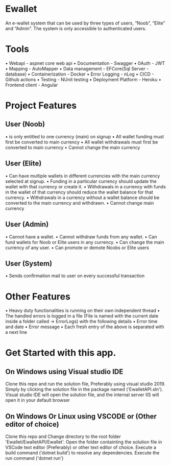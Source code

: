 # Ewallet
An e-wallet system that can be used by  three types of users, “Noob”, “Elite” and “Admin”.  The system is only accessible to authenticated  users.

# Tools
• Webapi - aspnet core web api
• Documentation - Swagger
• 0Auth - JWT
• Mapping - AutoMapper
• Data management - EFCore(Sql Server - database)
• Containerization - Docker
• Error Logging - nLog
• CICD - Github actions
• Testing - NUnit testing
• Deployment Platform - Heroku
• Frontend client - Angular

# Project Features
## User (Noob) 
• is only entitled to one currency (main) on signup
• All wallet funding must first be converted to main currency 
• All wallet withdrawals must first be converted to main currency
• Cannot change the main currency

## User (Elite) 
• Can have multiple wallets in different currencies with the main currency selected at signup.
• Funding in a particular currency should update the wallet with that currency or create it.
• Withdrawals in a currency with funds in the wallet of that currency should reduce the wallet balance for that currency.
• Withdrawals in a currency without a wallet balance should be converted to the main currency and withdrawn.
• Cannot change main currency

## User (Admin) 
• Cannot have a wallet.
• Cannot withdraw funds from any wallet.
• Can fund wallets for Noob or Elite users in any currency.
• Can change the main currency of any user.
• Can promote or demote Noobs or Elite users

## User (System)
• Sends confirmation mail to user on every successful transaction

# Other Features
• Heavy duty functionalities is running on their own independent thread
• The handled errors is logged in a file (File is named with the current date inside a folder called → <folder name>ErrorLogs) with the following details
• Error time and date
• Error message
• Each fresh entry of the above is separated with a next line
  
# Get Started with this app.
## On Windows using Visual studio IDE
Clone this repo and run the solution file, Preferably using visual studio 2019. Simply by clicking the solution file in the package named ('EwalletAPI.sln'). Visual studio IDE will open the solution file, and the internal server IIS will open it in your default browser

## On Windows Or Linux using VSCODE or (Other editor of choice)
Clone this repo and Change directory to the root folder 'Ewallet/EwalletAPI/Ewallet'. Open the folder containting the solution file in VSCode text editor (Preferably) or other text editor of choice. Execute a build command ('dotnet build') to resolve any dependencies. Execute the run command ('dotnet run')
